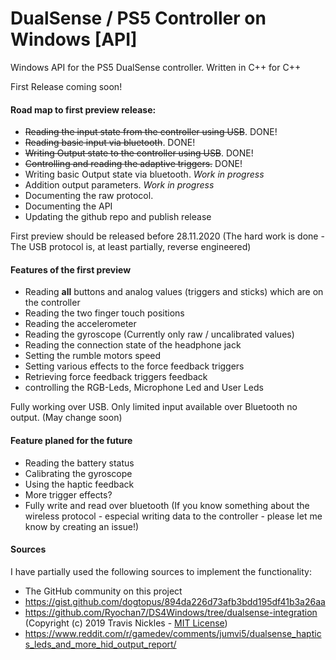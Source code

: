 # DualSense / PS5 Controller on Windows [API]
Windows API for the PS5 DualSense controller.  Written in C++ for C++

First Release coming soon!

#### Road map to first preview release:

- ~~Reading the input state from the controller using USB~~. DONE!
- ~~Reading basic input via bluetooth~~. DONE!
- ~~Writing Output state to the controller using USB~~. DONE!
- ~~Controlling and reading the adaptive triggers.~~ DONE!
- Writing basic Output state via bluetooth. *Work in progress*
- Addition output parameters. *Work in progress*
- Documenting the raw protocol.
- Documenting the API
- Updating the github repo and publish release

First preview should be released before 28.11.2020 (The hard work is done - The USB protocol is, at least partially, reverse engineered)

#### Features of the first preview

- Reading **all** buttons and analog values (triggers and sticks) which are on the controller
- Reading the two finger touch positions
- Reading the accelerometer
- Reading the  gyroscope (Currently only raw / uncalibrated values) 
- Reading the connection state of the headphone jack
- Setting the rumble motors speed
- Setting various effects to the force feedback triggers
- Retrieving force feedback triggers feedback
- controlling the RGB-Leds, Microphone Led and User Leds 

Fully working over USB. Only limited input available over Bluetooth no output. (May change soon)

#### Feature planed for the future

- Reading the battery status
- Calibrating the gyroscope 
- Using the haptic feedback
- More trigger effects?
- Fully write and read over bluetooth (If you know something about the wireless protocol - especial writing data to the controller - please let me know by creating an issue!) 

#### Sources

I have partially used the following sources to implement the functionality:

- The GitHub community on this project
- https://gist.github.com/dogtopus/894da226d73afb3bdd195df41b3a26aa
- https://github.com/Ryochan7/DS4Windows/tree/dualsense-integration (Copyright (c) 2019 Travis Nickles - [MIT License](https://github.com/Ryochan7/DS4Windows/blob/jay/LICENSE.txt))
- https://www.reddit.com/r/gamedev/comments/jumvi5/dualsense_haptics_leds_and_more_hid_output_report/

